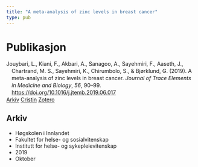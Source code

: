 ```yaml
---
title: "A meta-analysis of zinc levels in breast cancer"
type: pub
---
```

<h1>Publikasjon</h1>
<article id="csl-bib-container-USL6J2FQ" class="csl-bib-container">
  <div class="csl-bib-body" style="line-height: 1.35; padding-left: 1em; text-indent:-1em;">
  <div class="csl-entry">Jouybari, L., Kiani, F., Akbari, A., Sanagoo, A., Sayehmiri, F., Aaseth, J., Chartrand, M. S., Sayehmiri, K., Chirumbolo, S., &amp; Bj&#xF8;rklund, G. (2019). A meta-analysis of zinc levels in breast cancer. <i>Journal of Trace Elements in Medicine and Biology</i>, <i>56</i>, 90&#x2013;99. <a href="https://doi.org/10.1016/j.jtemb.2019.06.017">https://doi.org/10.1016/j.jtemb.2019.06.017</a></div>
</div>
  <div class="csl-bib-buttons">
    <a href="#taxonomy-article-USL6J2FQ" class="csl-bib-button">Arkiv</a>
    <a href="https://app.cristin.no/results/show.jsf?id=1734192" alt="Cristin URL" class="csl-bib-button">Cristin</a>
    <a href="http://zotero.org/groups/5022929/items/USL6J2FQ" alt="Zotero URL" class="csl-bib-button">Zotero</a>
  </div>
  <div id="csl-bib-meta-container-USL6J2FQ"></div>
</article>
<div id="csl-bib-meta-USL6J2FQ" class="csl-bib-meta">
  <article id="taxonomy-article-USL6J2FQ" class="taxonomy-article">
    <h1>Arkiv</h1>
    <ul>
      <li>Høgskolen i Innlandet</li>
      <li>Fakultet for helse- og sosialvitenskap</li>
      <li>Institutt for helse- og sykepleievitenskap</li>
      <li>2019</li>
      <li>Oktober</li>
    </ul>
  </article>
</div>

